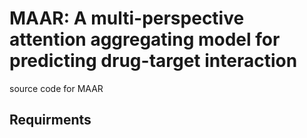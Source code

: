 # MAAR: A multi-perspective attention aggregating model for predicting drug-target interaction
source code for MAAR

## Requirments
